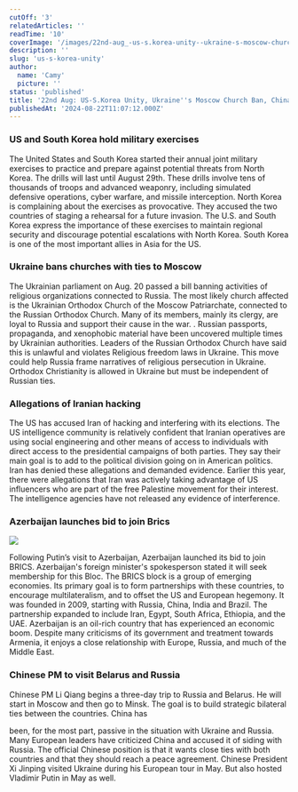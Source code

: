 ```yaml
---
cutOff: '3'
relatedArticles: ''
readTime: '10'
coverImage: '/images/22nd-aug_-us-s.korea-unity--ukraine-s-moscow-church-ban--china-russia-talks-a-QyND.webp'
description: ''
slug: 'us-s-korea-unity'
author:
  name: 'Camy'
  picture: ''
status: 'published'
title: '22nd Aug: US-S.Korea Unity, Ukraine''s Moscow Church Ban, China-Russia Talks'
publishedAt: '2024-08-22T11:07:12.000Z'
---
```


### US and South Korea hold military exercises

The United States and South Korea started their annual joint military exercises to practice and prepare against potential threats from North Korea. The drills will last until August 29th. These drills involve tens of thousands of troops and advanced weaponry, including simulated defensive operations, cyber warfare, and missile interception. North Korea is complaining about the exercises as provocative. They accused the two countries of staging a rehearsal for a future invasion. The U.S. and South Korea express the importance of these exercises to maintain regional security and discourage potential escalations with North Korea. South Korea is one of the most important allies in Asia for the US.

### Ukraine bans churches with ties to Moscow

The Ukrainian parliament on Aug. 20 passed a bill banning activities of religious organizations connected to Russia. The most likely church affected is the Ukrainian Orthodox Church of the Moscow Patriarchate, connected to the Russian Orthodox Church. Many of its members, mainly its clergy, are loyal to Russia and support their cause in the war. . Russian passports, propaganda, and xenophobic material have been uncovered multiple times by Ukrainian authorities. Leaders of the Russian Orthodox Church have said this is unlawful and violates Religious freedom laws in Ukraine. This move could help Russia frame narratives of religious persecution in Ukraine. Orthodox Christianity is allowed in Ukraine but must be independent of Russian ties. 

### Allegations of Iranian hacking

The US has accused Iran of hacking and interfering with its elections. The US intelligence community is relatively confident that Iranian operatives are using social engineering and other means of access to individuals with direct access to the presidential campaigns of both parties. They say their main goal is to add to the political division going on in American politics. Iran has denied these allegations and demanded evidence.  Earlier this year, there were allegations that Iran was actively taking advantage of US influencers who are part of the free Palestine movement for their interest. The intelligence agencies have not released any evidence of interference.  

### Azerbaijan launches bid to join Brics

![](/images/22nd-aug_-us-s.korea-unity--ukraine-s-moscow-church-ban--china-russia-talks-a-Y4NT.webp)

Following Putin’s visit to Azerbaijan, Azerbaijan launched its bid to join BRICS. Azerbaijan's foreign minister's spokesperson stated it will seek membership for this Bloc. The BRICS block is a group of emerging economies. Its primary goal is to form partnerships with these countries, to encourage multilateralism, and to offset the US and European hegemony. It was founded in 2009, starting with Russia, China, India and Brazil. The partnership expanded to include Iran, Egypt, South Africa, Ethiopia, and the UAE. Azerbaijan is an oil-rich country that has experienced an economic boom. Despite many criticisms of its government and treatment towards Armenia, it enjoys a close relationship with Europe, Russia, and much of the Middle East.

### Chinese PM to visit Belarus and Russia

Chinese PM Li Qiang begins a three-day trip to Russia and Belarus. He will start in Moscow and then go to Minsk. The goal is to build strategic bilateral ties between the countries. China has 

been, for the most part, passive in the situation with Ukraine and Russia. Many European leaders have criticized China and accused it of siding with Russia. The official Chinese position is that it wants close ties with both countries and that they should reach a peace agreement. Chinese President Xi Jinping visited Ukraine during his European tour in May. But also hosted Vladimir Putin in May as well. 